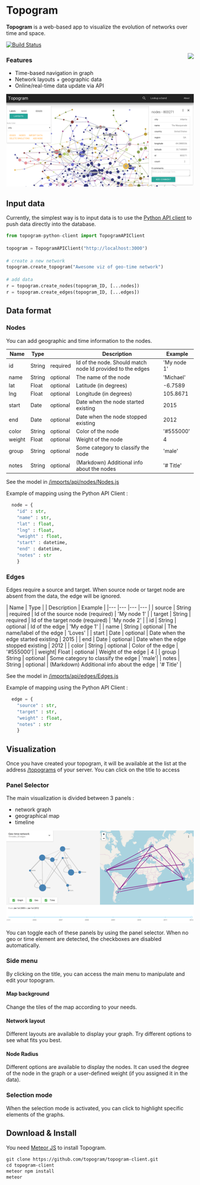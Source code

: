 # Topogram

**Topogram** is a web-based app to visualize the evolution of networks over time and space.

[![Build Status](https://travis-ci.org/topogram/topogram.svg?branch=api)](https://travis-ci.org/topogram/topogram)

[<img align="right" src="https://topogram.slack.com/badge.svg">](https://firstcontributions.herokuapp.com)

### Features

- Time-based navigation in graph
- Network layouts + geographic data
- Online/real-time data update via API


![Screenshot Topogram](img/Topogram-Network.png)


## Input data

Currently, the simplest way is to input data is to use the [Python API client](https://github.com/topogram/topogram-api-client) to push data directly into the database.


```python
from topogram-python-client import TopogramAPIClient

topogram = TopogramAPIClient("http://localhost:3000")

# create a new network
topogram.create_topogram("Awesome viz of geo-time network")

# add data
r = topogram.create_nodes(topogram_ID, [...nodes])
r = topogram.create_edges(topogram_ID, [...edges])

```

## Data format

### Nodes

You can add geographic and time information to the nodes.

| Name  | Type   |  | Description | Example |
|---    |---     |---  |--- |--- |
| id    | String | required | Id of the node. Should match node Id provided to the edges | 'My node 1' |
| name  | String | optional | The name of the node | 'Michael' |
| lat   | Float  | optional | Latitude (in degrees) | -6.7589 |
| lng   | Float  | optional | Longitude (in degrees)| 105.8671 |
| start | Date   | optional | Date when the node started existing | 2015 |
| end   | Date   | optional | Date when the node stopped existing | 2012 |
| color | String | optional | Color of the node | '#555000'|
| weight| Float  | optional | Weight of the node | 4 |
| group | String | optional | Some category to classify the node | 'male'|
| notes | String | optional | (Markdown) Additional info about the nodes | '# Title' |

See the model in [/imports/api/nodes/Nodes.js]()


Example of mapping using the Python API Client :

```python
  node = {
    "id" : str,
    "name" : str,
    "lat" : float,
    "lng" : float,
    "weight" : float,
    "start" : datetime,
    "end" : datetime,
    "notes" : str
    }
```

### Edges

Edges require a source and target. When source node or target node are absent from the data, the edge will be ignored.

| Name  | Type   |  | Description | Example |
|---      |---      |---  |---    |
| source  | String  | required  | Id of the source node (required) | 'My node 1' |
| target  | String  | required  | Id of the target node (required) | 'My node 2' |
| id      | String  | optional | Id of the edge | 'My edge 1' |
| name    | String  | optional | The name/label of the edge | 'Loves' |
| start | Date   | optional | Date when the edge started existing | 2015 |
| end   | Date   | optional | Date when the edge stopped existing | 2012 |
| color | String | optional | Color of the edge | '#555000'|
| weight| Float  | optional | Weight of the edge | 4 |
| group | String | optional | Some category to classify the edge | 'male'|
| notes | String | optional | (Markdown) Additional info about the edge | '# Title' |

See the model in [/imports/api/edges/Edges.js]()


Example of mapping using the Python API Client :

```python
  edge = {
    "source" : str,
    "target" : str,
    "weight" : float,
    "notes" : str
    }
```

## Visualization

Once you have created your topogram, it will be available at the list at the address [/topograms]() of your server. You can click on the title to access


### Panel Selector

The main visualization is divided between 3 panels :

* network graph
* geographical map
* timeline

![Topogram Panels](img/Topogram-panels.png)


You can toggle each of these panels by using the panel selector. When no geo or time element are detected, the checkboxes are disabled automatically.

### Side menu

By clicking on the title, you can access the main menu to manipulate and edit your topogram.

#### Map background

Change the tiles of the map according to your needs.

#### Network layout

Different layouts are available to display your graph. Try different options to see what fits you best.

#### Node Radius

Different options are available to display the nodes. It can used the degree of the node in the graph or a user-defined weight (if you assigned it in the data).

### Selection mode

When the selection mode is activated, you can click to highlight specific elements of the graphs.


## Download & Install

You need [Meteor JS](https://www.meteor.com/) to install Topogram.

    git clone https://github.com/topogram/topogram-client.git
    cd topogram-client
    meteor npm install
    meteor
